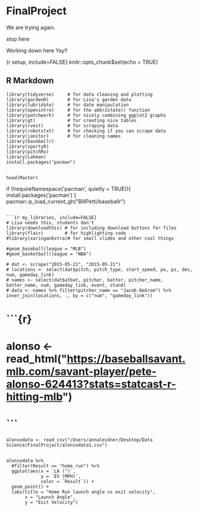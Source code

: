 # FinalProject

We are trying again.


stop here

Working down here
Yay!!



{r setup, include=FALSE}
knitr::opts_chunk$set(echo = TRUE)


## R Markdown

```{r libraries}
library(tidyverse)     # for data cleaning and plotting
library(gardenR)       # for Lisa's garden data
library(lubridate)     # for date manipulation
library(openintro)     # for the abbr2state() function
library(patchwork)     # for nicely combining ggplot2 graphs  
library(gt)            # for creating nice tables
library(rvest)         # for scraping data
library(robotstxt)     # for checking if you can scrape data
library(janitor)       # for cleaning names
library(baseballr)
library(sportyR)
library(pitchRx)
library(Lahman)
install.packages("pacman")


head(Master)

```


if (!requireNamespace('pacman', quietly = TRUE)){
  install.packages('pacman')
}
pacman::p_load_current_gh("BillPetti/baseballr")
```

```{r my_libraries, include=FALSE}
# Lisa needs this, students don't
library(downloadthis) # for including download buttons for files
library(flair)        # for highlighting code
#library(xaringanExtra)# for small slides and other cool things
```


```{r}
#geom_baseball(league = "MLB")
#geom_basketball(league = "NBA")

# dat <- scrape("2015-05-21", "2015-05-21")
# locations <- select(dat$pitch, pitch_type, start_speed, px, pz, des, num, gameday_link)
# names <- select(dat$atbat, pitcher, batter, pitcher_name, batter_name, num, gameday_link, event, stand)
# data <- names %>% filter(pitcher_name == "Jacob DeGrom") %>% inner_join(locations, ., by = c("num", "gameday_link"))
```

# ```{r}
# alonso <- read_html("https://baseballsavant.mlb.com/savant-player/pete-alonso-624413?stats=statcast-r-hitting-mlb")
# ```

```{r}
alonsodata <- read_csv("/Users/annaleidner/Desktop/Data Science/FinalProject/alonsodata1.csv") 


alonsodata %>%
  #filter(Result == "home_run") %>%
  ggplot(aes(x = `LA (°)`, 
             y = `EV (MPH)`, 
             color = `Result`)) +
  geom_point() +
  labs(title = "Home Run launch angle vs exit velocity", 
       x = "Launch Angle", 
       y = "Exit Velocity")
```
